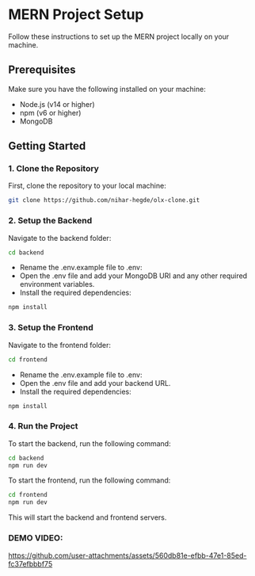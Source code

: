 # MERN Project Setup

Follow these instructions to set up the MERN project locally on your machine.

## Prerequisites

Make sure you have the following installed on your machine:

- Node.js (v14 or higher)
- npm (v6 or higher)
- MongoDB

## Getting Started

### 1. Clone the Repository

First, clone the repository to your local machine:

```bash
git clone https://github.com/nihar-hegde/olx-clone.git
```

### 2. Setup the Backend

Navigate to the backend folder:

```bash
cd backend
```

- Rename the .env.example file to .env:
- Open the .env file and add your MongoDB URI and any other required environment variables.
- Install the required dependencies:

```bash
npm install
```

### 3. Setup the Frontend

Navigate to the frontend folder:

```bash
cd frontend
```

- Rename the .env.example file to .env:
- Open the .env file and add your backend URL.
- Install the required dependencies:

```bash
npm install
```

### 4. Run the Project

To start the backend, run the following command:

```bash
cd backend
npm run dev
```

To start the frontend, run the following command:

```bash
cd frontend
npm run dev
```

This will start the backend and frontend servers.

### DEMO VIDEO:


https://github.com/user-attachments/assets/560db81e-efbb-47e1-85ed-fc37efbbbf75


